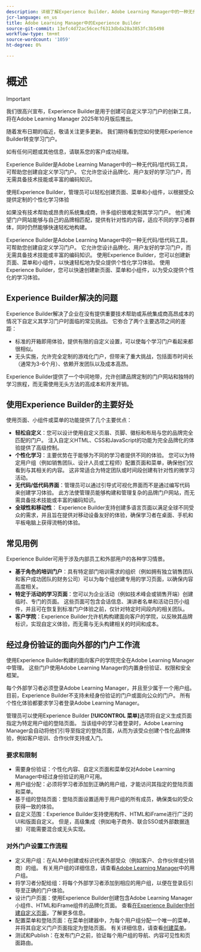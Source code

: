 ```yaml
---
description: 详细了解Experience Builder，Adobe Learning Manager中的一种无代码/低代码工具，使管理员无需技术专业知识即可设计和发布品牌化的用户友好页面。
jcr-language: en_us
title: Adobe Learning Manager中的Experience Builder
source-git-commit: 13efc4d72ac56cecf6313dbda28a3853fc3b5498
workflow-type: tm+mt
source-wordcount: '1059'
ht-degree: 0%

---
```



# 概述

>[!IMPORTANT]
>
>我们很高兴宣布，Experience Builder是用于创建可自定义学习门户的创新工具，将在Adobe Learning Manager 2025年10月版后推出。
>
>随着发布日期的临近，敬请关注更多更新。 我们期待看到您如何使用Experience Builder转变学习门户。
>
>如有任何问题或其他信息，请联系您的客户成功经理。

Experience Builder是Adobe Learning Manager中的一种无代码/低代码工具，可帮助您创建自定义学习门户。 它允许您设计品牌化、用户友好的学习门户，而无需具备技术技能或丰富的编码知识。

使用Experience Builder，管理员可以轻松创建页面、菜单和小组件，以根据受众提供定制的个性化学习体验

如果没有技术帮助或昂贵的系统集成商，许多组织很难定制其学习门户。 他们希望门户网站能够与自己的品牌相匹配，提供有针对性的内容，适应不同的学习者群体，同时仍然能够快速轻松地构建。

Experience Builder是Adobe Learning Manager中的一种无代码/低代码工具，可帮助您创建自定义学习门户。 它允许您设计品牌化、用户友好的学习门户，而无需具备技术技能或丰富的编码知识。
使用Experience Builder，您可以创建新页面、菜单和小组件，以快速轻松地为受众提供个性化学习体验。 使用Experience Builder，您可以快速创建新页面、菜单和小组件，以为受众提供个性化的学习体验。

## Experience Builder解决的问题

Experience Builder解决了企业在没有提供重要技术帮助或系统集成商高昂成本的情况下自定义其学习门户时面临的常见挑战。 它弥合了两个主要选项之间的差距：

* 标准的开箱即用体验，提供有限的自定义设置，可以使每个学习门户看起来都很相似。
* 无头实施，允许完全定制的游戏化门户，但带来了重大挑战，包括面市时间长（通常为3-6个月）、依赖开发团队以及成本高昂。

Experience Builder提供了一个中间地带，允许创建品牌定制的门户网站和独特的学习旅程，而无需使用无头方法的高成本和开发开销。

## 使用Experience Builder的主要好处

使用页面、小组件或菜单的功能提供了几个主要优点：

* **轻松自定义**：您可以设计使用自定义页眉、页脚、徽标和布局与您的品牌完全匹配的门户。 注入自定义HTML、CSS和JavaScript的功能为完全品牌化的体验提供了高级控制。
* **个性化学习**：主要优势在于能够为不同的学习者提供不同的体验。 您可以为特定用户组（例如销售团队、设计人员或工程师）配置页面和菜单，确保他们仅看到与其相关的内容。 这非常适合为特定团队或时间段创建有针对性的微学习活动。
* **无代码/低代码界面**：管理员可以通过引导式可视化界面而不是通过编写代码来创建学习体验。 此方法使管理员能够构建和管理复杂的品牌门户网站，而无需具备技术技能或丰富的编码知识。
* **全球性和移动性**： Experience Builder支持创建多语言页面以满足全球不同受众的需求，并且旨在提供对移动设备友好的体验，确保学习者在桌面、手机和平板电脑上获得流畅的体验。

## 常见用例

Experience Builder可用于涉及内部员工和外部用户的各种学习情景。

* **基于角色的培训门户**：具有特定部门培训需求的组织（例如拥有独立销售团队和客户成功团队的财务公司）可以为每个组创建专用的学习页面，以确保内容高度相关。
* **特定于活动的学习页面**：您可以为企业活动（例如技术峰会或销售开端）创建临时、专门的页面。 这些页面可包含会话信息、演讲者名单和活动日历小组件，并且可在恢复到标准门户体验之前，仅针对特定时间段内的相关团队。
* **客户学院**：Experience Builder允许机构构建面向客户的学院，以反映其品牌标识，实现自定义体验，而无需与无头构建相关的时间和成本。

## 经过身份验证的面向外部的门户工作流

使用Experience Builder构建的面向客户的学院完全在Adobe Learning Manager中管理。 这些门户使用Adobe Learning Manager的内置身份验证、权限和安全框架。

每个外部学习者必须登录Adobe Learning Manager，并且至少属于一个用户组。 目前，Experience Builder不支持未经身份验证的门户或面向公众的门户。 所有个性化体验都要求学习者登录Adobe Learning Manager。

管理员可以使用Experience Builder **[!UICONTROL 菜单]**&#x200B;选项将自定义生成页面指定为特定用户组的登陆页面。 当该组中的学习者登录时，Adobe Learning Manager会自动将他们引导至指定的登陆页面，从而为该受众创建个性化品牌体验，例如客户培训、合作伙伴支持或入门。

### 要求和限制

* 需要身份验证：个性化内容、自定义页面和菜单仅对Adobe Learning Manager中经过身份验证的用户可用。
* 用户组分配：必须将学习者添加到正确的用户组，才能访问其指定的登陆页面和菜单。
* 基于组的登陆页面：登陆页面设置适用于用户组的所有成员，确保类似的受众获得一致的体验。
* 自定义范围：Experience Builder支持使用构件、HTML和iFrame进行广泛的UI和版面自定义。 但是，高级集成（例如电子商务、联合SSO或外部数据连接）可能需要混合或无头实现。

### 对外门户设置工作流程

* 定义用户组：在ALM中创建或标识代表外部受众（例如客户、合作伙伴或分销商）的组。 有关用户组的详细信息，请查看[Adobe Learning Manager](/help/migrated/administrators/feature-summary/user-group.md)中的用户组。
* 将学习者分配给组：将每个外部学习者添加到相应的用户组，以便在登录后引导至正确的门户体验。
* 设计门户页面：使用Experience Builder创建包含Adobe Learning Manager小组件、HTML和iFrame组件的品牌化页面。 查看[在Experience Builder中创建自定义页面](/help/migrated/administrators/feature-summary/experience-builder/create-a-page.md)，了解更多信息。
* 配置菜单和登陆页面：在菜单创建器中，为每个用户组分配一个唯一的菜单，并将其自定义门户页面指定为登陆页面。 有关详细信息，请查看[创建菜单](/help/migrated/administrators/feature-summary/experience-builder/create-a-menu.md)。
* 测试和Publish：在发布门户之前，验证每个用户组的导航、内容可见性和页面路由。
